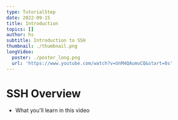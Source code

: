 ```yaml
---
type: TutorialStep
date: 2022-09-15
title: Introduction
topics: []
author: hs
subtitle: Introduction to SSH
thumbnail: ./thumbnail.png
longVideo:
  poster: ./poster_long.png
  url: 'https://www.youtube.com/watch?v=UnM4QAumuCQ&start=0s'
---
```


# SSH Overview

* What you'll learn in this video
